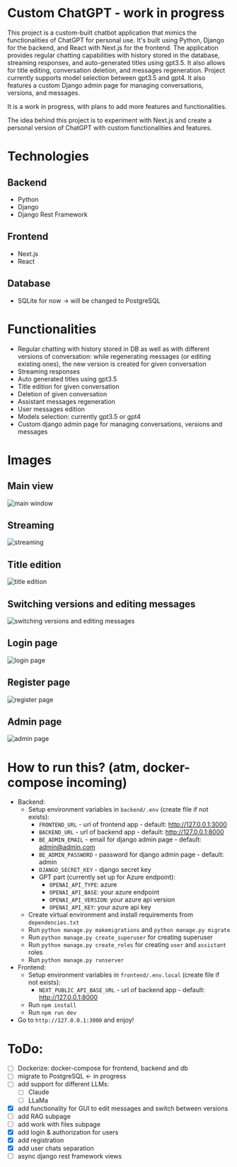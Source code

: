 # Custom ChatGPT - work in progress

This project is a custom-built chatbot application that mimics the functionalities of ChatGPT for personal use. It's built using Python, Django for the backend, and React with Next.js for the frontend. The application provides regular chatting capabilities with history stored in the database, streaming responses, and auto-generated titles using gpt3.5. It also allows for title editing, conversation deletion, and messages regeneration. Project currently supports model selection between gpt3.5 and gpt4. It also features a custom Django admin page for managing conversations, versions, and messages.

It is a work in progress, with plans to add more features and functionalities.

The idea behind this project is to experiment with Next.js and create a personal version of ChatGPT with custom functionalities and features.


# Technologies

## Backend
- Python
- Django
- Django Rest Framework

## Frontend
- Next.js
- React

## Database
- SQLite for now -> will be changed to PostgreSQL

# Functionalities

- Regular chatting with history stored in DB as well as with different versions of conversation: while regenerating messages (or editing existing ones), the new version is created for given conversation
- Streaming responses
- Auto generated titles using gpt3.5
- Title edition for given conversation
- Deletion of given conversation
- Assistant messages regeneration
- User messages edition
- Models selection: currently gpt3.5 or gpt4
- Custom django admin page for managing conversations, versions and messages

# Images
## Main view
![main window](images/main_chat.png)
## Streaming
![streaming](images/streaming.png)
## Title edition
![title edition](images/edit_chat.png)
## Switching versions and editing messages
![switching versions and editing messages](images/switching_versions_editing.png)
## Login page
![login page](images/login.png)
## Register page
![register page](images/register.png)
## Admin page
![admin page](images/admin.png)

# How to run this? (atm, docker-compose incoming)
- Backend:
  - Setup environment variables in `backend/.env` (create file if not exists):
    - `FRONTEND_URL` - url of frontend app - default: http://127.0.0.1:3000
    - `BACKEND_URL` - url of backend app - default: http://127.0.0.1:8000
    - `BE_ADMIN_EMAIL` - email for django admin page - default: admin@admin.com
    - `BE_ADMIN_PASSWORD` - password for django admin page - default: admin
    - `DJANGO_SECRET_KEY` - django secret key
    - GPT part (currently set up for Azure endpoint):
      - `OPENAI_API_TYPE`: azure
      - `OPENAI_API_BASE`: your azure endpoint
      - `OPENAI_API_VERSION`: your azure api version
      - `OPENAI_API_KEY`: your azure api key
  - Create virtual environment and install requirements from `dependencies.txt`
  - Run `python manage.py makemigrations` and `python manage.py migrate`
  - Run `python manage.py create_superuser` for creating superuser
  - Run `python manage.py create_roles` for creating `user` and `assistant` roles
  - Run `python manage.py runserver`
- Frontend:
  - Setup environment variables in `frontend/.env.local` (create file if not exists):
    - `NEXT_PUBLIC_API_BASE_URL` - url of backend app - default: http://127.0.0.1:8000
  - Run `npm install`
  - Run `npm run dev`
- Go to `http://127.0.0.1:3000` and enjoy!

# ToDo:
- [ ] Dockerize: docker-compose for frontend, backend and db
- [ ] migrate to PostgreSQL <- in progress
- [ ] add support for different LLMs:
  - [ ] Claude
  - [ ] LLaMa
- [x] add functionality for GUI to edit messages and switch between versions
- [ ] add RAG subpage
- [ ] add work with files subpage
- [x] add login & authorization for users
- [x] add registration
- [x] add user chats separation
- [ ] async django rest framework views
